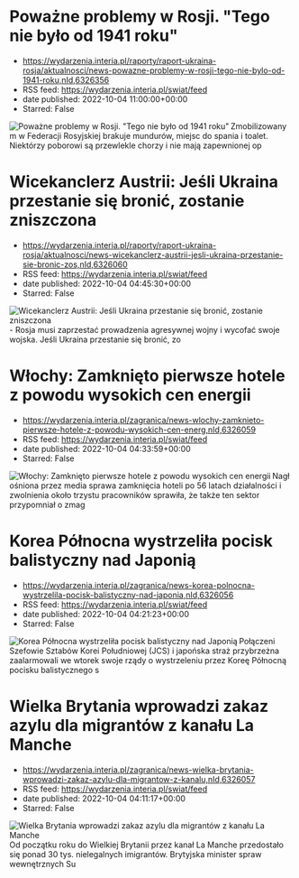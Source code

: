 # Poważne problemy w Rosji. "Tego nie było od 1941 roku"
 - https://wydarzenia.interia.pl/raporty/raport-ukraina-rosja/aktualnosci/news-powazne-problemy-w-rosji-tego-nie-bylo-od-1941-roku,nId,6326356
 - RSS feed: https://wydarzenia.interia.pl/swiat/feed
 - date published: 2022-10-04 11:00:00+00:00
 - Starred: False

<p><a href="https://wydarzenia.interia.pl/raporty/raport-ukraina-rosja/aktualnosci/news-powazne-problemy-w-rosji-tego-nie-bylo-od-1941-roku,nId,6326356"><img align="left" alt="Poważne problemy w Rosji. &quot;Tego nie było od 1941 roku&quot;" src="https://i.iplsc.com/powazne-problemy-w-rosji-tego-nie-bylo-od-1941-roku/000G5MQTABS2XIP1-C321.jpg" /></a>Zmobilizowanym w Federacji Rosyjskiej brakuje mundurów, miejsc do spania i toalet. Niektórzy poborowi są przewlekle chorzy i nie mają zapewnionej op

# Wicekanclerz Austrii: Jeśli Ukraina przestanie się bronić, zostanie zniszczona
 - https://wydarzenia.interia.pl/raporty/raport-ukraina-rosja/aktualnosci/news-wicekanclerz-austrii-jesli-ukraina-przestanie-sie-bronic-zos,nId,6326060
 - RSS feed: https://wydarzenia.interia.pl/swiat/feed
 - date published: 2022-10-04 04:45:30+00:00
 - Starred: False

<p><a href="https://wydarzenia.interia.pl/raporty/raport-ukraina-rosja/aktualnosci/news-wicekanclerz-austrii-jesli-ukraina-przestanie-sie-bronic-zos,nId,6326060"><img align="left" alt="Wicekanclerz Austrii: Jeśli Ukraina przestanie się bronić, zostanie zniszczona" src="https://i.iplsc.com/wicekanclerz-austrii-jesli-ukraina-przestanie-sie-bronic-zos/000G0KLMV8IUP4GV-C321.jpg" /></a>- Rosja musi zaprzestać prowadzenia agresywnej wojny i wycofać swoje wojska. Jeśli Ukraina przestanie się bronić, zo

# Włochy: Zamknięto pierwsze hotele z powodu wysokich cen energii
 - https://wydarzenia.interia.pl/zagranica/news-wlochy-zamknieto-pierwsze-hotele-z-powodu-wysokich-cen-energ,nId,6326059
 - RSS feed: https://wydarzenia.interia.pl/swiat/feed
 - date published: 2022-10-04 04:33:59+00:00
 - Starred: False

<p><a href="https://wydarzenia.interia.pl/zagranica/news-wlochy-zamknieto-pierwsze-hotele-z-powodu-wysokich-cen-energ,nId,6326059"><img align="left" alt="Włochy: Zamknięto pierwsze hotele z powodu wysokich cen energii" src="https://i.iplsc.com/wlochy-zamknieto-pierwsze-hotele-z-powodu-wysokich-cen-energ/000G5KLD6NRW8FFW-C321.jpg" /></a>Nagłośniona przez media sprawa zamknięcia hoteli po 56 latach działalności i zwolnienia około trzystu pracowników sprawiła, że także ten sektor przypomniał o zmag

# Korea Północna wystrzeliła pocisk balistyczny nad Japonią
 - https://wydarzenia.interia.pl/zagranica/news-korea-polnocna-wystrzelila-pocisk-balistyczny-nad-japonia,nId,6326056
 - RSS feed: https://wydarzenia.interia.pl/swiat/feed
 - date published: 2022-10-04 04:21:23+00:00
 - Starred: False

<p><a href="https://wydarzenia.interia.pl/zagranica/news-korea-polnocna-wystrzelila-pocisk-balistyczny-nad-japonia,nId,6326056"><img align="left" alt="Korea Północna wystrzeliła pocisk balistyczny nad Japonią" src="https://i.iplsc.com/korea-polnocna-wystrzelila-pocisk-balistyczny-nad-japonia/000G5KKMWBUFH7K9-C321.jpg" /></a>Połączeni Szefowie Sztabów Korei Południowej (JCS) i japońska straż przybrzeżna zaalarmowali we wtorek swoje rządy o wystrzeleniu przez Koreę Północną pocisku balistycznego s

# Wielka Brytania wprowadzi zakaz azylu dla migrantów z kanału La Manche
 - https://wydarzenia.interia.pl/zagranica/news-wielka-brytania-wprowadzi-zakaz-azylu-dla-migrantow-z-kanalu,nId,6326057
 - RSS feed: https://wydarzenia.interia.pl/swiat/feed
 - date published: 2022-10-04 04:11:17+00:00
 - Starred: False

<p><a href="https://wydarzenia.interia.pl/zagranica/news-wielka-brytania-wprowadzi-zakaz-azylu-dla-migrantow-z-kanalu,nId,6326057"><img align="left" alt="Wielka Brytania wprowadzi zakaz azylu dla migrantów z kanału La Manche" src="https://i.iplsc.com/wielka-brytania-wprowadzi-zakaz-azylu-dla-migrantow-z-kanalu/000AGJT95B6YDVBX-C321.jpg" /></a>Od początku roku do Wielkiej Brytanii przez kanał La Manche przedostało się ponad 30 tys. nielegalnych imigrantów. Brytyjska minister spraw wewnętrznych Su
